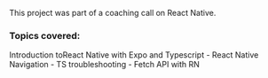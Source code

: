 This project was part of a coaching call on React Native.

### Topics covered:

Introduction toReact Native with Expo and Typescript - React Native Navigation - TS troubleshooting - Fetch API with RN
